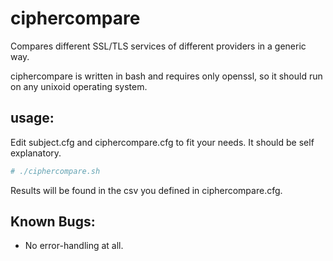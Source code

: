 ciphercompare
=============

Compares different SSL/TLS services of different providers in a generic way.

ciphercompare is written in bash and requires only openssl, so it should run on
any unixoid operating system.

usage:
------

Edit subject.cfg and ciphercompare.cfg to fit your needs. It should be self
explanatory.

```bash
# ./ciphercompare.sh
```

Results will be found in the csv you defined in ciphercompare.cfg.

Known Bugs:
-----------

* No error-handling at all.

